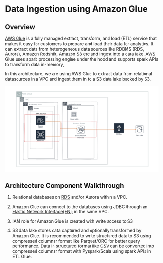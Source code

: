 # Data Ingestion using Amazon Glue

## Overview

[AWS Glue](https://aws.amazon.com/glue/) is a fully managed extract, transform, and load (ETL) service that makes it easy for customers to prepare and load their data for analytics. It can extract data from heterogeneous data sources like RDBMS (RDS, Aurora), Amazon Redshift, Amazon S3 etc and ingest into a data lake. AWS Glue uses spark processing engine under the hood and supports spark APIs to transform data in-memory,

In this architecture, we are using AWS Glue to extract data from relational datasources in a VPC and ingest them in to a S3 data lake backed by S3.

![Data Ingestion Amazon Glue](ingestion-aws-glue.png)

## Architecture Component Walkthrough

1. Relational databases on [RDS]() and/or Aurora within a VPC.

2. Amazon Glue  can connect to the databases using JDBC through an [Elastic Network Interface(ENI)](https://docs.aws.amazon.com/AWSEC2/latest/UserGuide/using-eni.html) in the same VPC.

3. IAM role for Amazon Glue is created with  write access to S3

4.  S3 data lake stores data captured and optionally transformed by Amazon Glue. It is recommended to write structured data to S3 using compressed columnar format like Parquet/ORC for better query performance. Data in structured format like [CSV](https://en.wikipedia.org/wiki/Comma-separated_values) can be converted into compressed columnar format with Pyspark/Scala using spark APIs in ETL Glue.

